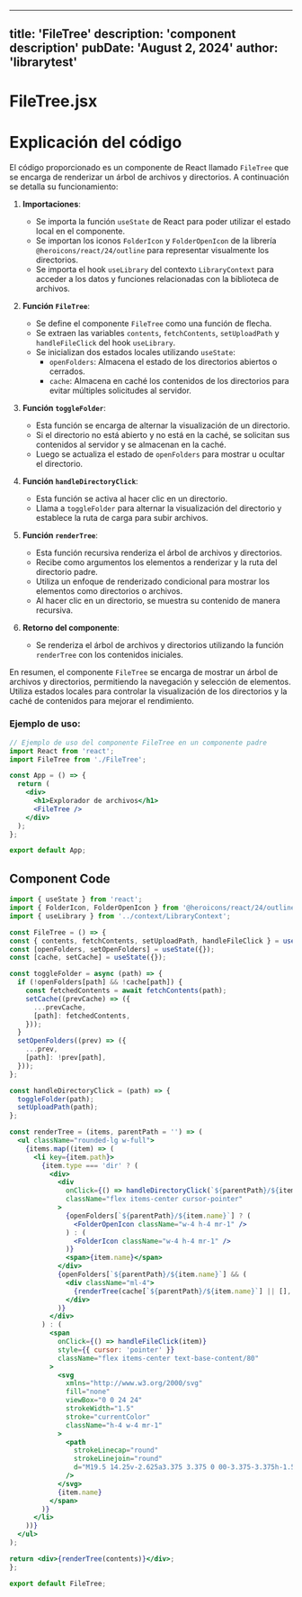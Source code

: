 ---
  title: 'FileTree'
  description: 'component description'
  pubDate: 'August 2, 2024'
  author: 'librarytest'
  ---
  
  
  
  # FileTree.jsx
  # Explicación del código

El código proporcionado es un componente de React llamado `FileTree` que se encarga de renderizar un árbol de archivos y directorios. A continuación se detalla su funcionamiento:

1. **Importaciones**:
   - Se importa la función `useState` de React para poder utilizar el estado local en el componente.
   - Se importan los iconos `FolderIcon` y `FolderOpenIcon` de la librería `@heroicons/react/24/outline` para representar visualmente los directorios.
   - Se importa el hook `useLibrary` del contexto `LibraryContext` para acceder a los datos y funciones relacionadas con la biblioteca de archivos.

2. **Función `FileTree`**:
   - Se define el componente `FileTree` como una función de flecha.
   - Se extraen las variables `contents`, `fetchContents`, `setUploadPath` y `handleFileClick` del hook `useLibrary`.
   - Se inicializan dos estados locales utilizando `useState`:
     - `openFolders`: Almacena el estado de los directorios abiertos o cerrados.
     - `cache`: Almacena en caché los contenidos de los directorios para evitar múltiples solicitudes al servidor.

3. **Función `toggleFolder`**:
   - Esta función se encarga de alternar la visualización de un directorio.
   - Si el directorio no está abierto y no está en la caché, se solicitan sus contenidos al servidor y se almacenan en la caché.
   - Luego se actualiza el estado de `openFolders` para mostrar u ocultar el directorio.

4. **Función `handleDirectoryClick`**:
   - Esta función se activa al hacer clic en un directorio.
   - Llama a `toggleFolder` para alternar la visualización del directorio y establece la ruta de carga para subir archivos.

5. **Función `renderTree`**:
   - Esta función recursiva renderiza el árbol de archivos y directorios.
   - Recibe como argumentos los elementos a renderizar y la ruta del directorio padre.
   - Utiliza un enfoque de renderizado condicional para mostrar los elementos como directorios o archivos.
   - Al hacer clic en un directorio, se muestra su contenido de manera recursiva.

6. **Retorno del componente**:
   - Se renderiza el árbol de archivos y directorios utilizando la función `renderTree` con los contenidos iniciales.

En resumen, el componente `FileTree` se encarga de mostrar un árbol de archivos y directorios, permitiendo la navegación y selección de elementos. Utiliza estados locales para controlar la visualización de los directorios y la caché de contenidos para mejorar el rendimiento.

### Ejemplo de uso:

```jsx
// Ejemplo de uso del componente FileTree en un componente padre
import React from 'react';
import FileTree from './FileTree';

const App = () => {
  return (
    <div>
      <h1>Explorador de archivos</h1>
      <FileTree />
    </div>
  );
};

export default App;
```
  
  ## Component Code
  ```jsx
  import { useState } from 'react';
import { FolderIcon, FolderOpenIcon } from '@heroicons/react/24/outline';
import { useLibrary } from '../context/LibraryContext';

const FileTree = () => {
  const { contents, fetchContents, setUploadPath, handleFileClick } = useLibrary();
  const [openFolders, setOpenFolders] = useState({});
  const [cache, setCache] = useState({});

  const toggleFolder = async (path) => {
    if (!openFolders[path] && !cache[path]) {
      const fetchedContents = await fetchContents(path);
      setCache((prevCache) => ({
        ...prevCache,
        [path]: fetchedContents,
      }));
    }
    setOpenFolders((prev) => ({
      ...prev,
      [path]: !prev[path],
    }));
  };

  const handleDirectoryClick = (path) => {
    toggleFolder(path);
    setUploadPath(path);
  };

  const renderTree = (items, parentPath = '') => (
    <ul className="rounded-lg w-full">
      {items.map((item) => (
        <li key={item.path}>
          {item.type === 'dir' ? (
            <div>
              <div
                onClick={() => handleDirectoryClick(`${parentPath}/${item.name}`)}
                className="flex items-center cursor-pointer"
              >
                {openFolders[`${parentPath}/${item.name}`] ? (
                  <FolderOpenIcon className="w-4 h-4 mr-1" />
                ) : (
                  <FolderIcon className="w-4 h-4 mr-1" />
                )}
                <span>{item.name}</span>
              </div>
              {openFolders[`${parentPath}/${item.name}`] && (
                <div className="ml-4">
                  {renderTree(cache[`${parentPath}/${item.name}`] || [], `${parentPath}/${item.name}`)}
                </div>
              )}
            </div>
          ) : (
            <span
              onClick={() => handleFileClick(item)}
              style={{ cursor: 'pointer' }}
              className="flex items-center text-base-content/80"
            >
              <svg
                xmlns="http://www.w3.org/2000/svg"
                fill="none"
                viewBox="0 0 24 24"
                strokeWidth="1.5"
                stroke="currentColor"
                className="h-4 w-4 mr-1"
              >
                <path
                  strokeLinecap="round"
                  strokeLinejoin="round"
                  d="M19.5 14.25v-2.625a3.375 3.375 0 00-3.375-3.375h-1.5A1.125 1.125 0 0113.5 7.125v-1.5a3.375 3.375 0 00-3.375-3.375H8.25m0 12.75h7.5m-7.5 3H12M10.5 2.25H5.625c-.621 0-1.125.504-1.125 1.125v17.25c0 .621.504 1.125 1.125 1.125h12.75c.621 0 1.125-.504 1.125-1.125V11.25a9 9 0 00-9-9z"
                />
              </svg>
              {item.name}
            </span>
          )}
        </li>
      ))}
    </ul>
  );

  return <div>{renderTree(contents)}</div>;
};

export default FileTree;
  ```
  
